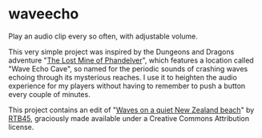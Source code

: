 # waveecho

Play an audio clip every so often,
with adjustable volume.

This very simple project was inspired by
the Dungeons and Dragons adventure
"[The Lost Mine of Phandelver][lmop]",
which features a location called "Wave Echo Cave",
so named for the periodic sounds of crashing waves
echoing through its mysterious reaches.
I use it to heighten the audio experience for my players
without having to remember to push a button
every couple of minutes.

This project contains an edit of
"[Waves on a quiet New Zealand beach][sound]"
by [RTB45][soundauthor],
graciously made available under a
Creative Commons Attribution license.

[lmop]: http://dnd.wizards.com/products/tabletop-games/rpg-products/rpg_starterset
[sound]: http://freesound.org/people/RTB45/sounds/148461/
[soundauthor]: https://freesound.org/people/RTB45/
